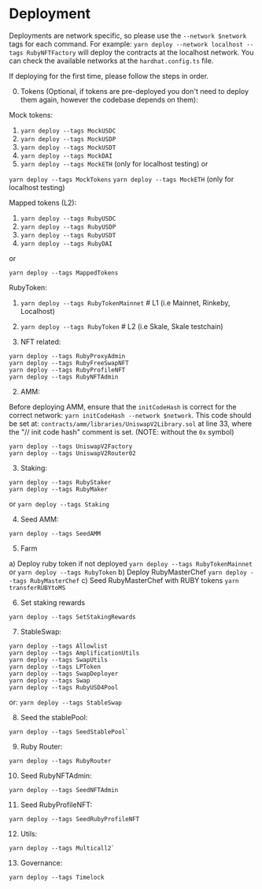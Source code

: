 # Deployment

Deployments are network specific, so please use the `--network $network` tags for each command. For example: `yarn deploy --network localhost --tags RubyNFTFactory` will deploy the contracts at the localhost network. You can check the available networks at the `hardhat.config.ts` file.

If deploying for the first time, please follow the steps in order.

0. Tokens (Optional, if tokens are pre-deployed you don't need to deploy them again, however the codebase depends on them):

Mock tokens:

1. `yarn deploy --tags MockUSDC`
2. `yarn deploy --tags MockUSDP`
3. `yarn deploy --tags MockUSDT`
4. `yarn deploy --tags MockDAI`
5. `yarn deploy --tags MockETH` (only for localhost testing)
or

`yarn deploy --tags MockTokens`
`yarn deploy --tags MockETH` (only for localhost testing)

Mapped tokens (L2):

1. `yarn deploy --tags RubyUSDC`
2. `yarn deploy --tags RubyUSDP`
3. `yarn deploy --tags RubyUSDT`
3. `yarn deploy --tags RubyDAI`

or

`yarn deploy --tags MappedTokens`

RubyToken:

1. `yarn deploy --tags RubyTokenMainnet` # L1 (i.e Mainnet, Rinkeby, Localhost)
2. `yarn deploy --tags RubyToken` # L2 (i.e Skale, Skale testchain)



1. NFT related:

```
yarn deploy --tags RubyProxyAdmin
yarn deploy --tags RubyFreeSwapNFT
yarn deploy --tags RubyProfileNFT
yarn deploy --tags RubyNFTAdmin
```

2. AMM:

Before deploying AMM, ensure that the `initCodeHash` is correct for the correct network: `yarn initCodeHash --network $network`.
This code should be set at: `contracts/amm/libraries/UniswapV2Library.sol` at line 33, where the "// init code hash" comment is set. (NOTE: without the `0x` symbol)

```
yarn deploy --tags UniswapV2Factory
yarn deploy --tags UniswapV2Router02
```


3. Staking:

```
yarn deploy --tags RubyStaker
yarn deploy --tags RubyMaker
```

or `yarn deploy --tags Staking`

4. Seed AMM:

```
yarn deploy --tags SeedAMM
```

5. Farm

a) Deploy ruby token if not deployed `yarn deploy --tags RubyTokenMainnet` or `yarn deploy --tags RubyToken`
b) Deploy RubyMasterChef `yarn deploy --tags RubyMasterChef`
c) Seed RubyMasterChef with RUBY tokens `yarn transferRUBYtoMS`

6. Set staking rewards

```
yarn deploy --tags SetStakingRewards
```

7. StableSwap:

```
yarn deploy --tags Allowlist
yarn deploy --tags AmplificationUtils
yarn deploy --tags SwapUtils
yarn deploy --tags LPToken
yarn deploy --tags SwapDeployer
yarn deploy --tags Swap
yarn deploy --tags RubyUSD4Pool
```

or: `yarn deploy --tags StableSwap`

8. Seed the stablePool:

```
yarn deploy --tags SeedStablePool`
```

9. Ruby Router:

```
yarn deploy --tags RubyRouter
```

10. Seed RubyNFTAdmin:

```
yarn deploy --tags SeedNFTAdmin
```

11. Seed RubyProfileNFT:

```
yarn deploy --tags SeedRubyProfileNFT
```

12. Utils:

```
yarn deploy --tags Multicall2`
```

13. Governance:

```
yarn deploy --tags Timelock
```
